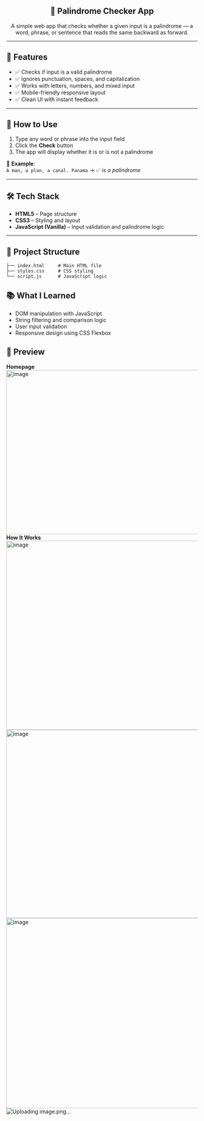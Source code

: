 <h2 align="center">🧠 Palindrome Checker App</h2>

<p align="center">
  A simple web app that checks whether a given input is a palindrome — a word, phrase, or sentence that reads the same backward as forward.
</p>

---

## 🔧 Features

- ✅ Checks if input is a valid palindrome
- ✅ Ignores punctuation, spaces, and capitalization
- ✅ Works with letters, numbers, and mixed input
- ✅ Mobile-friendly responsive layout
- ✅ Clean UI with instant feedback

---

## 🚀 How to Use

1. Type any word or phrase into the input field  
2. Click the **Check** button  
3. The app will display whether it is or is not a palindrome  

🧪 **Example**:  
`A man, a plan, a canal. Panama` → ✅ *is a palindrome*

---

## 🛠 Tech Stack

- **HTML5** – Page structure  
- **CSS3** – Styling and layout  
- **JavaScript (Vanilla)** – Input validation and palindrome logic  

---

## 📁 Project Structure

```text
├── index.html     # Main HTML file  
├── styles.css     # CSS styling  
└── script.js      # JavaScript logic
```

## 📚 What I Learned

- DOM manipulation with JavaScript
- String filtering and comparison logic
- User input validation
- Responsive design using CSS Flexbox

## 📸 Preview

**Homepage** <img width="584" height="432" alt="image" src="https://github.com/user-attachments/assets/dbc6f060-25c0-475b-86fb-9d600f0984a8" />
**How It Works** <img width="555" height="497" alt="image" src="https://github.com/user-attachments/assets/9e861385-b7a4-40a5-ac9b-846c55b251e5" />  <img width="551" height="495" alt="image" src="https://github.com/user-attachments/assets/d73dce87-4153-42e8-85a9-ba9e94a2ba68" />
<img width="550" height="500" alt="image" src="https://github.com/user-attachments/assets/e5b79a9e-ec93-4605-8b0b-df035274dede" /> ![Uploading image.png…]()


